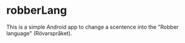 # robberLang
This is a simple Android app to change a scentence into the "Robber language" (Rövarspråket).
